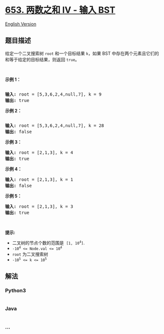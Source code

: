 # [653. 两数之和 IV - 输入 BST](https://leetcode-cn.com/problems/two-sum-iv-input-is-a-bst)

[English Version](/solution/0600-0699/0653.Two%20Sum%20IV%20-%20Input%20is%20a%20BST/README_EN.md)

## 题目描述

<!-- 这里写题目描述 -->

<p>给定一个二叉搜索树 <code>root</code> 和一个目标结果 <code>k</code>，如果 BST 中存在两个元素且它们的和等于给定的目标结果，则返回 <code>true</code>。</p>

<p> </p>

<p><strong>示例 1：</strong></p>
<img alt="" src="https://assets.leetcode.com/uploads/2020/09/21/sum_tree_1.jpg" />
<pre>
<strong>输入:</strong> root = [5,3,6,2,4,null,7], k = 9
<strong>输出:</strong> true
</pre>

<p><strong>示例 2：</strong></p>
<img alt="" src="https://assets.leetcode.com/uploads/2020/09/21/sum_tree_2.jpg" />
<pre>
<strong>输入:</strong> root = [5,3,6,2,4,null,7], k = 28
<strong>输出:</strong> false
</pre>

<p><strong>示例 3：</strong></p>

<pre>
<strong>输入:</strong> root = [2,1,3], k = 4
<strong>输出:</strong> true
</pre>

<p><strong>示例 4：</strong></p>

<pre>
<strong>输入:</strong> root = [2,1,3], k = 1
<strong>输出:</strong> false
</pre>

<p><strong>示例 5：</strong></p>

<pre>
<strong>输入:</strong> root = [2,1,3], k = 3
<strong>输出:</strong> true
</pre>

<p> </p>

<p><strong>提示:</strong></p>

<ul>
	<li>二叉树的节点个数的范围是  <code>[1, 10<sup>4</sup>]</code>.</li>
	<li><code>-10<sup>4</sup> <= Node.val <= 10<sup>4</sup></code></li>
	<li><code>root</code> 为二叉搜索树</li>
	<li><code>-10<sup>5</sup> <= k <= 10<sup>5</sup></code></li>
</ul>


## 解法

<!-- 这里可写通用的实现逻辑 -->

<!-- tabs:start -->

### **Python3**

<!-- 这里可写当前语言的特殊实现逻辑 -->

```python

```

### **Java**

<!-- 这里可写当前语言的特殊实现逻辑 -->

```java

```

### **...**

```

```

<!-- tabs:end -->
